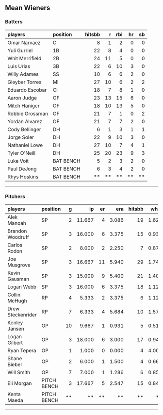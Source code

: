 ## Mean Wieners

### Batters

 
|players         |position  | hitsbb|  r| rbi| hr| sb| 
|:---------------|:---------|------:|--:|---:|--:|--:| 
|Omar Narvaez    |C         |      8|  1|   2|  0|  0| 
|Yuli Gurriel    |1B        |     22|  8|   4|  0|  0| 
|Whit Merrifield |2B        |     24| 11|   5|  0|  0| 
|Luis Urias      |3B        |     22|  6|  10|  3|  0| 
|Willy Adames    |SS        |     10|  6|   6|  2|  0| 
|Gleyber Torres  |MI        |     27| 10|   6|  2|  2| 
|Eduardo Escobar |CI        |     18|  7|   8|  1|  0| 
|Aaron Judge     |OF        |     23| 13|  15|  6|  0| 
|Mitch Haniger   |OF        |     18| 10|  13|  5|  0| 
|Robbie Grossman |OF        |     21|  7|   1|  0|  2| 
|Yordan Alvarez  |OF        |     21|  7|   7|  2|  0| 
|Cody Bellinger  |DH        |      6|  1|   3|  1|  1| 
|Jorge Soler     |DH        |     22|  9|  10|  3|  0| 
|Nathaniel Lowe  |DH        |     27| 10|   7|  4|  1| 
|Tyler O'Neill   |DH        |     25| 20|  23|  9|  3| 
|Luke Voit       |BAT BENCH |      5|  2|   3|  2|  0| 
|Paul DeJong     |BAT BENCH |      6|  3|   4|  2|  0| 
|Rhys Hoskins    |BAT BENCH |     **| **|  **| **| **| 

* * *

### Pitchers

 
|players           |position    |  g|     ip| er|   era| hitsbb|  whip| so|  w| sv| 
|:-----------------|:-----------|--:|------:|--:|-----:|------:|-----:|--:|--:|--:| 
|Alek Manoah       |SP          |  2| 11.667|  4| 3.086|     19| 1.629| 15|  2|  0| 
|Brandon Woodruff  |SP          |  3| 16.000|  6| 3.375|     15| 0.938| 20|  0|  0| 
|Carlos Rodon      |SP          |  2|  8.000|  2| 2.250|      7| 0.875| 10|  1|  0| 
|Joe Musgrove      |SP          |  3| 16.667| 11| 5.940|     29| 1.740| 19|  1|  0| 
|Kevin Gausman     |SP          |  3| 15.000|  9| 5.400|     21| 1.400| 21|  0|  0| 
|Logan Webb        |SP          |  3| 16.000|  6| 3.375|     18| 1.125| 18|  0|  0| 
|Collin McHugh     |RP          |  4|  5.333|  2| 3.375|      6| 1.125|  3|  0|  0| 
|Drew Steckenrider |RP          |  7|  6.333|  4| 5.684|     10| 1.579|  3|  0|  4| 
|Kenley Jansen     |OP          | 10|  9.667|  1| 0.931|      5| 0.517| 16|  2|  6| 
|Logan Gilbert     |OP          |  3| 18.000|  6| 3.000|     17| 0.944| 13|  1|  0| 
|Ryan Tepera       |OP          |  1|  1.000|  0| 0.000|      4| 4.000|  0|  0|  0| 
|Shane Bieber      |OP          |  2|  6.000|  1| 1.500|      4| 0.667|  4|  0|  0| 
|Will Smith        |OP          |  7|  7.000|  1| 1.286|      6| 0.857| 13|  0|  5| 
|Eli Morgan        |PITCH BENCH |  3| 17.667|  5| 2.547|     15| 0.849| 11|  3|  0| 
|Kenta Maeda       |PITCH BENCH | **|     **| **|    **|     **|    **| **| **| **| 


* * *


